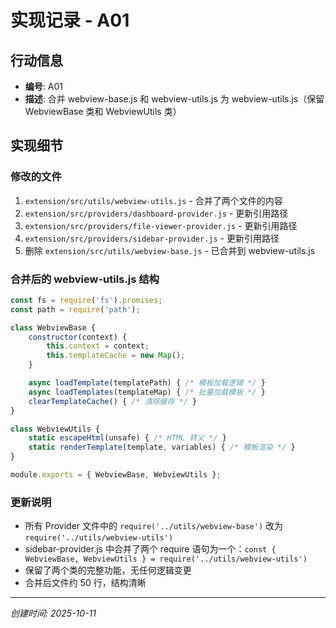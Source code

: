 # 实现记录 - A01

## 行动信息
- **编号**: A01
- **描述**: 合并 webview-base.js 和 webview-utils.js 为 webview-utils.js（保留 WebviewBase 类和 WebviewUtils 类）

## 实现细节

### 修改的文件
1. `extension/src/utils/webview-utils.js` - 合并了两个文件的内容
2. `extension/src/providers/dashboard-provider.js` - 更新引用路径
3. `extension/src/providers/file-viewer-provider.js` - 更新引用路径
4. `extension/src/providers/sidebar-provider.js` - 更新引用路径
5. 删除 `extension/src/utils/webview-base.js` - 已合并到 webview-utils.js

### 合并后的 webview-utils.js 结构
```javascript
const fs = require('fs').promises;
const path = require('path');

class WebviewBase {
    constructor(context) {
        this.context = context;
        this.templateCache = new Map();
    }

    async loadTemplate(templatePath) { /* 模板加载逻辑 */ }
    async loadTemplates(templateMap) { /* 批量加载模板 */ }
    clearTemplateCache() { /* 清除缓存 */ }
}

class WebviewUtils {
    static escapeHtml(unsafe) { /* HTML 转义 */ }
    static renderTemplate(template, variables) { /* 模板渲染 */ }
}

module.exports = { WebviewBase, WebviewUtils };
```

### 更新说明
- 所有 Provider 文件中的 `require('../utils/webview-base')` 改为 `require('../utils/webview-utils')`
- sidebar-provider.js 中合并了两个 require 语句为一个：`const { WebviewBase, WebviewUtils } = require('../utils/webview-utils')`
- 保留了两个类的完整功能，无任何逻辑变更
- 合并后文件约 50 行，结构清晰

---
*创建时间: 2025-10-11*
